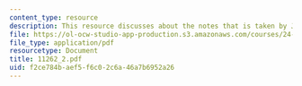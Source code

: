 ```yaml
---
content_type: resource
description: This resource discusses about the notes that is taken by Jon Gajewski.
file: https://ol-ocw-studio-app-production.s3.amazonaws.com/courses/24-942-grammar-of-a-less-familiar-language-spring-2003/f2ce784baef5f6c02c6a46a7b6952a26_11262_2.pdf
file_type: application/pdf
resourcetype: Document
title: 11262_2.pdf
uid: f2ce784b-aef5-f6c0-2c6a-46a7b6952a26
---
```

